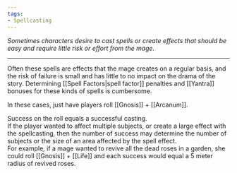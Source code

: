 ```yaml
---
tags:
- Spellcasting
---
```


_Sometimes characters desire to cast spells or create effects that should be easy and require little risk or effort from the mage._

---

Often these spells are effects that the mage creates on a regular basis, and the risk of failure is small and has little to no impact on the drama of the story. Determining [[Spell Factors|spell factor]] penalties and [[Yantra]] bonuses for these kinds of spells is cumbersome.

In these cases, just have players roll [[Gnosis]] + [[Arcanum]].

Success on the roll equals a successful casting.\
If the player wanted to affect multiple subjects, or create a large effect with the spellcasting, then the number of success may determine the number of subjects or the size of an area affected by the spell effect.\
For example, if a mage wanted to revive all the dead roses in a garden, she could roll [[Gnosis]] + [[Life]] and each success would equal a 5 meter radius of revived roses.
